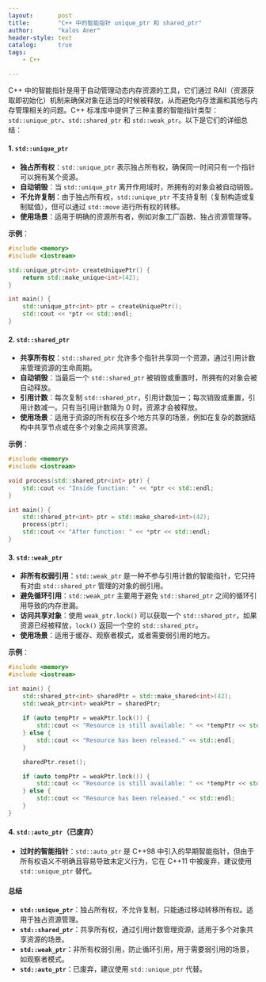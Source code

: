 ```yaml
---
layout:       post
title:        "C++ 中的智能指针 unique_ptr 和 shared_ptr"
author:       "kalos Aner"
header-style: text
catalog:      true
tags:
    - C++

---
```


C++ 中的智能指针是用于自动管理动态内存资源的工具，它们通过 RAII（资源获取即初始化）机制来确保对象在适当的时候被释放，从而避免内存泄漏和其他与内存管理相关的问题。C++ 标准库中提供了三种主要的智能指针类型：`std::unique_ptr`、`std::shared_ptr` 和 `std::weak_ptr`。以下是它们的详细总结：

#### 1. `std::unique_ptr`

- **独占所有权**：`std::unique_ptr` 表示独占所有权，确保同一时间只有一个指针可以拥有某个资源。
- **自动销毁**：当 `std::unique_ptr` 离开作用域时，所拥有的对象会被自动销毁。
- **不允许复制**：由于独占所有权，`std::unique_ptr` 不支持复制（复制构造或复制赋值），但可以通过 `std::move` 进行所有权的转移。
- **使用场景**：适用于明确的资源所有者，例如对象工厂函数、独占资源管理等。

**示例**：

```cpp
#include <memory>
#include <iostream>

std::unique_ptr<int> createUniquePtr() {
    return std::make_unique<int>(42);
}

int main() {
    std::unique_ptr<int> ptr = createUniquePtr();
    std::cout << *ptr << std::endl;
}
```

#### 2. `std::shared_ptr`

- **共享所有权**：`std::shared_ptr` 允许多个指针共享同一个资源，通过引用计数来管理资源的生命周期。
- **自动销毁**：当最后一个 `std::shared_ptr` 被销毁或重置时，所拥有的对象会被自动释放。
- **引用计数**：每次复制 `std::shared_ptr`，引用计数加一；每次销毁或重置，引用计数减一。只有当引用计数降为 0 时，资源才会被释放。
- **使用场景**：适用于资源的所有权在多个地方共享的场景，例如在复杂的数据结构中共享节点或在多个对象之间共享资源。

**示例**：

```cpp
#include <memory>
#include <iostream>

void process(std::shared_ptr<int> ptr) {
    std::cout << "Inside function: " << *ptr << std::endl;
}

int main() {
    std::shared_ptr<int> ptr = std::make_shared<int>(42);
    process(ptr);
    std::cout << "After function: " << *ptr << std::endl;
}
```

#### 3. `std::weak_ptr`

- **非所有权弱引用**：`std::weak_ptr` 是一种不参与引用计数的智能指针，它只持有对由 `std::shared_ptr` 管理的对象的弱引用。
- **避免循环引用**：`std::weak_ptr` 主要用于避免 `std::shared_ptr` 之间的循环引用导致的内存泄漏。
- **访问共享对象**：使用 `weak_ptr.lock()` 可以获取一个 `std::shared_ptr`，如果资源已经被释放，`lock()` 返回一个空的 `std::shared_ptr`。
- **使用场景**：适用于缓存、观察者模式，或者需要弱引用的地方。

**示例**：

```cpp
#include <memory>
#include <iostream>

int main() {
    std::shared_ptr<int> sharedPtr = std::make_shared<int>(42);
    std::weak_ptr<int> weakPtr = sharedPtr;
    
    if (auto tempPtr = weakPtr.lock()) {
        std::cout << "Resource is still available: " << *tempPtr << std::endl;
    } else {
        std::cout << "Resource has been released." << std::endl;
    }

    sharedPtr.reset();

    if (auto tempPtr = weakPtr.lock()) {
        std::cout << "Resource is still available: " << *tempPtr << std::endl;
    } else {
        std::cout << "Resource has been released." << std::endl;
    }
}
```

#### 4. `std::auto_ptr`（已废弃）

- **过时的智能指针**：`std::auto_ptr` 是 C++98 中引入的早期智能指针，但由于所有权语义不明确且容易导致未定义行为，它在 C++11 中被废弃，建议使用 `std::unique_ptr` 替代。

#### 总结

- **`std::unique_ptr`**：独占所有权，不允许复制，只能通过移动转移所有权。适用于独占资源管理。
- **`std::shared_ptr`**：共享所有权，通过引用计数管理资源，适用于多个对象共享资源的场景。
- **`std::weak_ptr`**：非所有权弱引用，防止循环引用，用于需要弱引用的场景，如观察者模式。
- **`std::auto_ptr`**：已废弃，建议使用 `std::unique_ptr` 代替。
